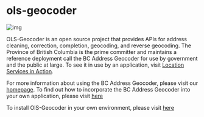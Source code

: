 # ols-geocoder
![img](https://img.shields.io/badge/Lifecycle-Stable-97ca00)

OLS-Geocoder is an open source project that provides APIs for address cleaning, correction, completion, geocoding, and reverse geocoding. The Province of British Columbia is the prime committer and maintains a reference deployment call the BC Address Geocoder for use by government and the public at large. To see it in use by an application, visit [Location Services in Action](https://ols-demo.apps.gov.bc.ca/index.html).


For more information about using the BC Address Geocoder, please visit our [homepage](https://www2.gov.bc.ca/gov/content/data/geographic-data-services/location-services/geocoder). To find out how to incorporate the BC Address Geocoder into your own application, please visit [here](https://github.com/bcgov/ols-geocoder/blob/gh-pages/README.md)

To install OlS-Geocoder in your own environment, please visit [here](https://github.com/bcgov/ols-geocoder/blob/dev/INSTALL.md)
